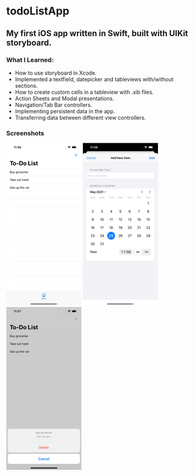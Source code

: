 # todoListApp #
## My first iOS app written in Swift, built with UIKit storyboard. ##
### What I Learned: ###
* How to use storyboard in Xcode.
* Implemented a textfield, datepicker and tableviews with/without sections. 
* How to create custom cells in a tableview with .xib files.
* Action Sheets and Modal presentations.
* Navigation/Tab Bar controllers.
* Implementing persistent data in the app.
* Transferring data between different view controllers.

### Screenshots ###
<img src="images/home.png" alt="home" style="width:200px;"/> 
<img src="images/add-view.png" alt="add" style="width:200px;"/> 
<img src="images/edit-view.png" alt="edit" style="width:200px;"/>
